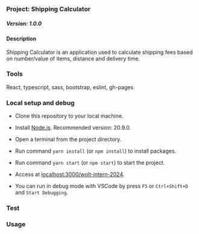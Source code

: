 ### Project: Shipping Calculator
##### Version: 1.0.0

#### Description
Shipping Calculator is an application used to calculate shipping fees based on number/value of items, distance and delivery time.

### Tools
React, typescript, sass, bootstrap, eslint, gh-pages

### Local setup and debug
- Clone this repository to your local machine.

- Install [Node.js](https://nodejs.org/en/). Recommended version: 20.9.0.

- Open a terminal from the project directory.

- Run command `yarn install` (or `npm install`) to install packages.

- Run command `yarn start` (or `npm start`) to start the project.

- Access at [localhost:3000/wolt-intern-2024](localhost:3000/wolt-intern-2024).

- You can run in debug mode with VSCode by press `F5` or `Ctrl+Shift+D` and `Start Debugging`.

### Test

### Usage